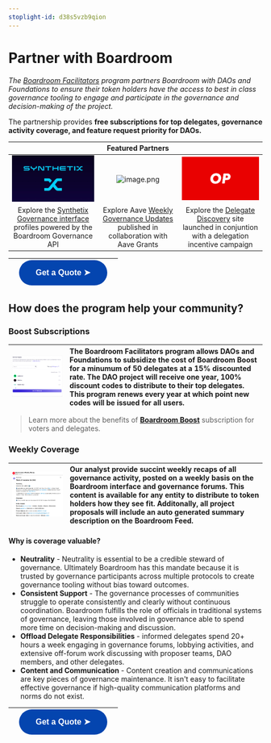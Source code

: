 ```yaml
---
stoplight-id: d38s5vzb9qion
---
```


# Partner with Boardroom

*The [Boardroom Facilitators](url) program partners Boardroom with DAOs and Foundations to ensure their token holders have the access to best in class governance tooling to engage and participate in the governance and decision-making of the project.*

The partnership provides **free subscriptions for top delegates, governance activity coverage, and feature request priority for DAOs.**

| |Featured Partners |    |   
|   :----:   |    :----:   |    :----:   |  
|![image.png](../../assets/images/EgfXUXyUwAAAiZM.jpeg)|![image.png](../../assets/images/Qué-es-AAVE.jpeg)|![image.png](../../assets/images/optimism-logo.png)|
| Explore the [Synthetix Governance interface](https://governance.synthetix.io/councils) profiles powered by the Boardroom Governance API | Explore Aave [Weekly Governance Updates](https://boardroom.io/aave/resources/Weekly%20Recaps) published in collaboration with Aave Grants | Explore the [Delegate Discovery](https://boardroom.io/optimism/delegates) site launched in conjuntion with a delegation incentive campaign|

| |<a href="https://calendly.com/d/d5z-6wd-6vs/facilitators-program-onboarding"><button style="all:unset;font-family:Helvetica,Arial,sans-serif;display:inline-block;max-width:100%;white-space:nowrap;overflow:hidden;text-overflow:ellipsis;background-color:#0445AF;color:#FFFFFF;font-size:16px;border-radius:25px;padding:0 33px;font-weight:bold;height:50px;cursor:pointer;line-height:50px;text-align:center;margin:0;text-decoration:none;">Get a Quote ➤</button><a/> | |
|   :----:   |    :----:   |    :----:   |  

## How does the program help your community?

### Boost Subscriptions

|![image.png](../../assets/images/ftnqdHbiSm.gif)|The Boardroom Facilitators program allows DAOs and Foundations to subsidize the cost of Boardroom Boost for a minumum of 50 delegates at a **15% discounted rate**. The DAO project will receive one year, 100% discount codes to distribute to their top delegates. This program renews every year at which point new codes will be issued for all users. |
|    :----:   |    :----  |  

> Learn more about the benefits of [**Boardroom Boost**](../Boardroom-Boost/About-Boost.md) subscription for voters and delegates.

### Weekly Coverage

|![image.png](../../assets/images/image-65.png) | Our analyst provide succint weekly recaps of all governance activity, posted on a weekly basis on the Boardroom interface and governance forums. This content is available for any entity to distribute to token holders how they see fit. Additonally, all project proposals will include an auto generated summary description on the Boardroom Feed.  |
|    :----:   |    :----  |  

#### **Why is coverage valuable?**

- **Neutrality** - Neutrality is essential to be a credible steward of governance. Ultimately Boardroom has this mandate because it is trusted by governance participants across multiple protocols to create governance tooling without bias toward outcomes.
- **Consistent Support** - The governance processes of communities struggle to operate consistently and clearly without continuous coordination. Boardroom fulfills the role of officials in traditional systems of governance, leaving those involved in governance able to spend more time on decision-making and discussion.
- **Offload Delegate Responsibilities** - informed delegates spend 20+ hours a week engaging in governance forums, lobbying activities, and extensive off-forum work discussing with proposer teams, DAO members, and other delegates.
- **Content and Communication** - Content creation and communications are key pieces of governance maintenance. It isn't easy to facilitate effective governance if high-quality communication platforms and norms do not exist.

| |<a href="https://calendly.com/d/d5z-6wd-6vs/facilitators-program-onboarding"><button style="all:unset;font-family:Helvetica,Arial,sans-serif;display:inline-block;max-width:100%;white-space:nowrap;overflow:hidden;text-overflow:ellipsis;background-color:#0445AF;color:#FFFFFF;font-size:16px;border-radius:25px;padding:0 33px;font-weight:bold;height:50px;cursor:pointer;line-height:50px;text-align:center;margin:0;text-decoration:none;">Get a Quote ➤</button><a/> | |
|   :----:   |    :----:   |    :----:   |  
